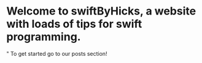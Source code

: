 # Welcome to swiftByHicks, a website with loads of tips for swift programming.
" To get started go to our posts section!
